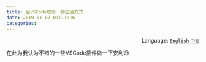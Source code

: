 ```yaml
---
title: 当VSCode成为一种生活方式
date: 2019-01-07 01:11:16
categories:
---
```


<div align='right'>Language:
<a href='{{ location.host }}/When-VSCode-Becomes-A-Lifestyle'><code>English</code></a>
<a href='{{ location.host }}/zh-CN/当VSCode成为一种生活方式'><code>中文</code></a>
</div>

在此为我认为不错的一些VSCode插件做一下安利:smirk:

<!-- TODO -->